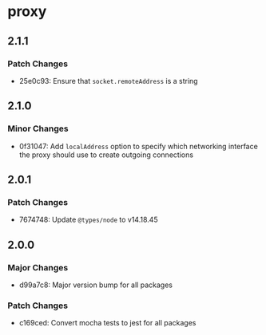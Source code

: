 # proxy

## 2.1.1

### Patch Changes

- 25e0c93: Ensure that `socket.remoteAddress` is a string

## 2.1.0

### Minor Changes

- 0f31047: Add `localAddress` option to specify which networking interface the proxy should use to create outgoing connections

## 2.0.1

### Patch Changes

- 7674748: Update `@types/node` to v14.18.45

## 2.0.0

### Major Changes

- d99a7c8: Major version bump for all packages

### Patch Changes

- c169ced: Convert mocha tests to jest for all packages
